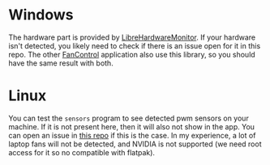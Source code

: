 # Windows

The hardware part is provided by [LibreHardwareMonitor](https://github.com/LibreHardwareMonitor/LibreHardwareMonitor). If your hardware isn't detected, you likely need to check if there is an issue open for it in this repo.
The other [FanControl](https://github.com/Rem0o/FanControl.Releases) application also use this library, so you should have the same result with both.

# Linux

You can test the `sensors` program to see detected pwm sensors on your machine. If it is not present here, then it will also not show in the app. You can open an issue in [this repo](https://github.com/lm-sensors/lm-sensors) if this is the case.
In my experience, a lot of laptop fans will not be detected, and NVIDIA is not supported (we need root access for it so no compatible with flatpak).

